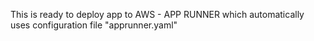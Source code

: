 This is ready to deploy app to AWS - APP RUNNER which automatically uses configuration file "apprunner.yaml"
